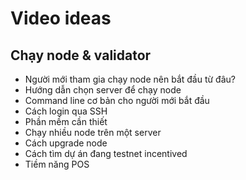 # Video ideas
## Chạy node & validator
- Người mới tham gia chạy node nên bắt đầu từ đâu? 
- Hướng dẫn chọn server để chạy node
- Command line cơ bản cho người mới bắt đầu
- Cách login qua SSH
- Phần mềm cần thiết
- Chạy nhiều node trên một server
- Cách upgrade node
- Cách tìm dự án đang testnet incentived
- Tiềm năng POS
